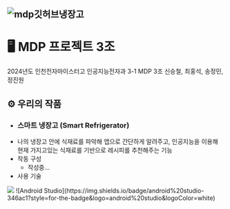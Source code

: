   ![mdp깃허브냉장고](https://github.com/alngozhddgagnblzc/MDP3-1_3team/assets/147483097/3f18cb8d-12cd-4848-8152-d89de691b5fd)
---------
# 🖥️ MDP 프로젝트 3조
2024년도 인천전자마이스터고 인공지능전자과 3-1 MDP 3조 신승철, 최홍석, 송정민, 정진원

## ⚙️ 우리의 작품
+ ### **스마트 냉장고 (Smart Refrigerator)**
+ 나의 냉장고 안에 식재료를 파악해 앱으로 간단하게 알려주고, 인공지능을 이용해 현재 가지고있는 식재료를 기반으로 레시피를 추천해주는 기능
+ 작동 구성
  + 작성중...
+ 사용 기술
<img src="https://img.shields.io/badge/Android-3DDC84?style=for-the-badge&logo=Android&logoColor=white">
![Android Studio](https://img.shields.io/badge/android%20studio-346ac1?style=for-the-badge&logo=android%20studio&logoColor=white)
